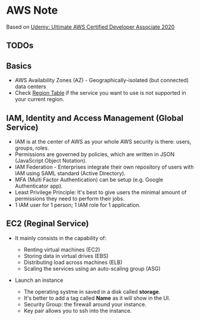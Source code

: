# AWS Note

Based on [Udemy: Ultimate AWS Certified Developer Associate 2020](https://www.udemy.com/course/aws-certified-developer-associate-dva-c01)

## TODOs

## Basics

* AWS Availability Zones (AZ) - Geographically-isolated (but connected) data centers
* Check [Region Table](https://aws.amazon.com/about-aws/global-infrastructure/regional-product-services/?p=ngi&loc=4) if the service you want to use is not supported in your current region.

## IAM, Identity and Access Management (Global Service)

* IAM is at the center of AWS as your whole AWS security is there: users, groups, roles.
* Permissions are governed by policies, which are written in JSON (JavaScript Object Notation).
* IAM Federation - Enterprises integrate their own repository of users with IAM using SAML standard (Active Directory).
* MFA (Multi Factor Authentication) can be setup (e.g. Google Authenticator app).
* Least Privilege Principle: It's best to give users the minimal amount of permissions they need to perform their jobs.
* 1 IAM user for 1 person; 1 IAM role for 1 application.

## EC2 (Reginal Service)

* It mainly consists in the capability of:
  * Renting virtual machines (EC2)
  * Storing data in virtual drives (EBS)
  * Distributing load across machines (ELB)
  * Scaling the services using an auto-scaling group (ASG)

* Launch an instance
  * The operating systme in saved in a disk called **storage**.
  * It's better to add a tag called **Name** as it will show in the UI.
  * Security Group: the firewall around your instance.
  * Key pair allows you to ssh into the instance.
